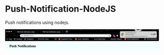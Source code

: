 # Push-Notification-NodeJS
Push notifications using nodejs.

![](images/PushNotification_nodejs.png)


